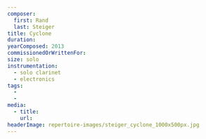 ```yaml
---
composer:
  first: Rand
  last: Steiger
title: Cyclone
duration:
yearComposed: 2013
commissionedOrWrittenFor:
size: solo
instrumentation:
  - solo clarinet
  - electronics
tags:
  -
  -
media:
  - title:
    url:
headerImage: repertoire-images/steiger_cyclone_1000x500px.jpg
---
```

